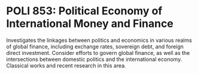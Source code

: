 # POLI 853: Political Economy of International Money and Finance

Investigates the linkages between politics and economics in various realms of global finance, including exchange rates, sovereign debt, and foreign direct investment. Consider efforts to govern global finance, as well as the intersections between domestic politics and the international economy. Classical works and recent research in this area.